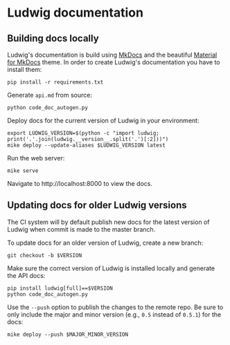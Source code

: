 Ludwig documentation
====================

## Building docs locally

Ludwig's documentation is build using [MkDocs](https://www.mkdocs.org/) and the beautiful [Material for MkDocs](https://squidfunk.github.io/mkdocs-material/) theme.
In order to create Ludwig's documentation you have to install them:

```
pip install -r requirements.txt
```

Generate `api.md` from source:

```
python code_doc_autogen.py
```

Deploy docs for the current version of Ludwig in your environment:

```
export LUDWIG_VERSION=$(python -c "import ludwig; print('.'.join(ludwig.__version__.split('.')[:2]))")
mike deploy --update-aliases $LUDWIG_VERSION latest
```

Run the web server:

```
mike serve
```

Navigate to http://localhost:8000 to view the docs.


## Updating docs for older Ludwig versions

The CI system will by default publish new docs for the latest version of Ludwig when commit is made to the master branch.

To update docs for an older version of Ludwig, create a new branch:

```
git checkout -b $VERSION
```

Make sure the correct version of Ludwig is installed locally and generate the API docs:

```
pip install ludwig[full]==$VERSION
python code_doc_autogen.py
```

Use the `--push` option to publish the changes to the remote repo. Be sure to only include the major and minor version (e.g., `0.5` instead of `0.5.1`) for the docs:

```
mike deploy --push $MAJOR_MINOR_VERSION
```
